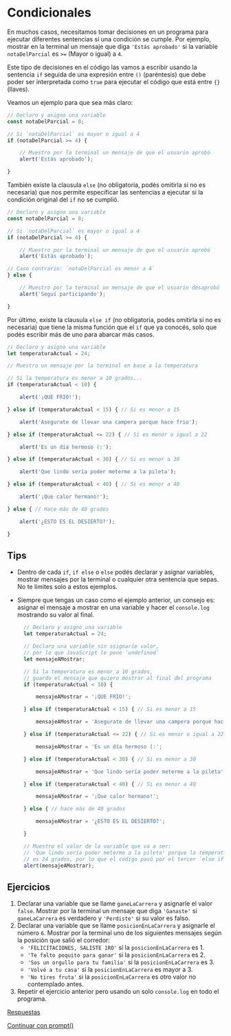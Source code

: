 # Condicionales

En muchos casos, necesitamos tomar decisiones en un programa para ejecutar diferentes sentencias si una condición se cumple. Por ejemplo, mostrar en la terminal un mensaje que diga `'Estás aprobado'` si la variable `notaDelParcial` es `>=` \(Mayor o igual\) a `4`.

Este tipo de decisiones en el código las vamos a escribir usando la sentencia `if` seguida de una expresión entre `()` \(paréntesis\) que debe poder ser interpretada como `true` para ejecutar el código que está entre `{}` \(llaves\).

Veamos un ejemplo para que sea más claro:

```javascript
// Declaro y asigno una variable
const notaDelParcial = 8;

// Si `notaDelParcial` es mayor o igual a 4
if (notaDelParcial >= 4) {

    // Muestro por la terminal un mensaje de que el usuario aprobó
    alert('Estás aprobado');

}
```

También existe la clausula `else` \(no obligatoria, podés omitirla si no es necesaria\) que nos permite especificar las sentencias a ejecutar si la condición original del `if` no se cumplió.

```javascript
// Declaro y asigno una variable
const notaDelParcial = 8;

// Si `notaDelParcial` es mayor o igual a 4
if (notaDelParcial >= 4) {

    // Muestro por la terminal un mensaje de que el usuario aprobó
    alert('Estás aprobado');

// Caso contrario: `notaDelParcial es menor a 4`
} else {

    // Muestro por la terminal un mensaje de que el usuario desaprobó
    alert('Seguí participando');

}
```

Por último, existe la clausula `else if` \(no obligatoria, podés omitirla si no es necesaria\) que tiene la misma función que el `if` que ya conocés, solo que podés escribir más de uno para abarcar más casos.

```javascript
// Declaro y asigno una variable
let temperaturaActual = 24;

// Muestro un mensaje por la terminal en base a la temperatura

// Si la temperatura es menor a 10 grados...
if (temperaturaActual < 10) {

    alert('¡QUE FRIO!');

} else if (temperaturaActual < 15) { // Si es menor a 15

    alert('Asegurate de llevar una campera porque hace frio');

} else if (temperaturaActual <= 22) { // Si es menor o igual a 22

    alert('Es un día hermoso (:');

} else if (temperaturaActual < 30) { // Si es menor a 30

    alert('Que lindo sería poder meterme a la pileta');

} else if (temperaturaActual < 40) { // Si es menor a 40

    alert('¡Que calor hermano!');

} else { // Hace más de 40 grados

    alert('¿ESTO ES EL DESIERTO?');

}
```

## Tips

* Dentro de cada `if`, `if else` o `else` podés declarar y asignar variables, mostrar mensajes por la terminal o cualquier otra sentencia que sepas. No te limites solo a estos ejemplos.
* Siempre que tengas un caso como el ejemplo anterior, un consejo es: asignar el mensaje a mostrar en una variable y hacer el `console.log` mostrando su valor al final.

  ```javascript
    // Declaro y asigno una variable
    let temperaturaActual = 24;

    // Declaro una variable sin asignarle valor,
    // por lo que JavaScript le pone `undefined`
    let mensajeAMostrar;

    // Si la temperatura es menor a 10 grados,
    // guardo el mensaje que quiero mostrar al final del programa
    if (temperaturaActual < 10) {

        mensajeAMostrar = '¡QUE FRIO!';

    } else if (temperaturaActual < 15) { // Si es menor a 15

        mensajeAMostrar = 'Asegurate de llevar una campera porque hace frio';

    } else if (temperaturaActual <= 22) { // Si es menor o igual a 22

        mensajeAMostrar = 'Es un día hermoso (:';

    } else if (temperaturaActual < 30) { // Si es menor a 30

        mensajeAMostrar = 'Que lindo sería poder meterme a la pileta';

    } else if (temperaturaActual < 40) { // Si es menor a 40

        mensajeAMostrar = '¡Que calor hermano!';

    } else { // hace más de 40 grados

        mensajeAMostrar = '¿ESTO ES EL DESIERTO?';

    }

    // Muestro el valor de la variable que va a ser:
    // 'Que lindo sería poder meterme a la pileta' porque la temperatura
    // es 24 grados, por lo que el código pasó por el tercer `else if`
    alert(mensajeAMostrar);
  ```

## Ejercicios

1. Declarar una variable que se llame `ganeLaCarrera` y asignarle el valor `false`. Mostrar por la terminal un mensaje que diga `'Ganaste'` si `ganeLaCarrera` es verdadero y `'Perdiste'` si su valor es falso.
2. Declarar una variable que se llame `posicionEnLaCarrera` y asignarle el número `6`. Mostrar por la terminal uno de los siguientes mensajes según la posición que salió el corredor:
   * `'FELICITACIONES, SALISTE 1RO'` si la `posicionEnLaCarrera` es 1.
   * `'Te falto poquito para ganar'` si la `posicionEnLaCarrera` es 2.
   * `'Sos un orgullo para tu familia'` si la `posicionEnLaCarrera` es 3.
   * `'Volvé a tu casa'` si la `posicionEnLaCarrera` es mayor a 3.
   * `'No tires fruta'` si la `posicionEnLaCarrera` es otro valor no contemplado antes.
3. Repetir el ejercicio anterior pero usando un solo `console.log` en todo el programa.

[Respuestas](https://github.com/javascript-101/javascript-101/tree/625c573f586769af2fb6d8915c1efbf49cc1c5dd/respuestas/05.js)

[Continuar con prompt\(\)](06.md)

